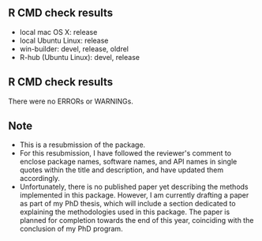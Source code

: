 ## R CMD check results
* local mac OS X: release
* local Ubuntu Linux: release
* win-builder: devel, release, oldrel
* R-hub (Ubuntu Linux): devel, release

## R CMD check results

There were no ERRORs or WARNINGs.

## Note

* This is a resubmission of the package.
* For this resubmission, I have followed the reviewer's comment to enclose package names, software names, and API names in single quotes within the title and description, and have updated them accordingly.
* Unfortunately, there is no published paper yet describing the methods implemented in this package. However, I am currently drafting a paper as part of my PhD thesis, which will include a section dedicated to explaining the methodologies used in this package. The paper is planned for completion towards the end of this year, coinciding with the conclusion of my PhD program.

